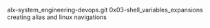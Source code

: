 alx-system_engineering-devops.git
0x03-shell_variables_expansions creating alias and linux navigations
